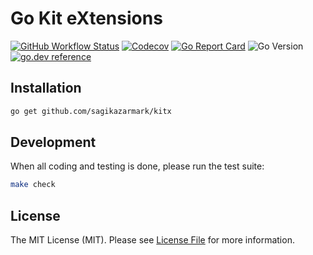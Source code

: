 # Go Kit eXtensions

[![GitHub Workflow Status](https://img.shields.io/github/workflow/status/sagikazarmark/kitx/CI?style=flat-square)](https://github.com/sagikazarmark/kitx/actions?query=workflow%3ACI)
[![Codecov](https://img.shields.io/codecov/c/github/sagikazarmark/kitx?style=flat-square)](https://codecov.io/gh/sagikazarmark/kitx)
[![Go Report Card](https://goreportcard.com/badge/github.com/sagikazarmark/kitx?style=flat-square)](https://goreportcard.com/report/github.com/sagikazarmark/kitx)
![Go Version](https://img.shields.io/badge/go%20version-%3E=1.16-61CFDD.svg?style=flat-square)
[![go.dev reference](https://img.shields.io/badge/go.dev-reference-007d9c?logo=go&logoColor=white&style=flat-square)](https://pkg.go.dev/mod/github.com/sagikazarmark/kitx)


## Installation

```bash
go get github.com/sagikazarmark/kitx
```


## Development

When all coding and testing is done, please run the test suite:

```bash
make check
```


## License

The MIT License (MIT). Please see [License File](LICENSE) for more information.
